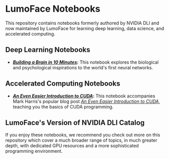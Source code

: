
# LumoFace Notebooks

This repository contains notebooks formerly authored by NVIDIA DLI and now maintained by LumoFace for learning deep learning, data science, and accelerated computing.

## Deep Learning Notebooks

- **[_Building a Brain in 10 Minutes_](https://github.com/LumoFace/Lumo-Notebooks/tree/master/building-a-brain):** This notebook explores the biological and psychological inspirations to the world's first neural networks.

## Accelerated Computing Notebooks

- **[_An Even Easier Introduction to CUDA_](https://github.com/LumoFace/Lumo-Notebooks/tree/master/even-easier-cuda):** This notebook accompanies Mark Harris's popular blog post [_An Even Easier Introduction to CUDA_](https://developer.nvidia.com/blog/even-easier-introduction-cuda/), teaching you the basics of CUDA programming.

## LumoFace's Version of NVIDIA DLI Catalog

If you enjoy these notebooks, we recommend you check out more on this repository which cover a much broader range of topics, in much greater depth, with dedicated GPU resources and a more sophisticated programming environment.